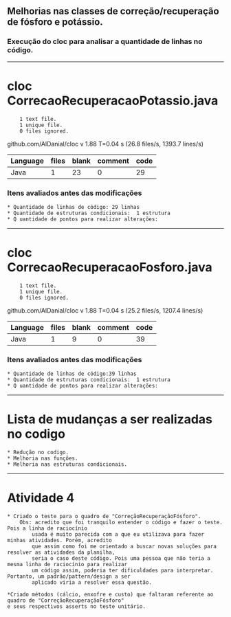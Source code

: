 
## Melhorias nas classes de correção/recuperação de fósforo e potássio.


### Execução do cloc para analisar a quantidade de linhas no código.



-------------------------------------------------------------------------------

                                                            
# cloc CorrecaoRecuperacaoPotassio.java                                  
                                                           
        1 text file.                                     
        1 unique file.                 
        0 files ignored.
        
github.com/AlDanial/cloc v 1.88  T=0.04 s (26.8 files/s, 1393.7 lines/s)  


Language    |                 files    |      blank   |     comment     |     code
------------|--------------------------|--------------|-----------------|----------
Java        |                     1    |        23    |          0      |       29

 ### Itens avaliados antes das modificações 
    
   
    * Quantidade de linhas de código: 29 linhas 
    * Quantidade de estruturas condicionais:  1 estrutura
    * Q uantidade de pontos para realizar alterações: 



-------------------------------------------------------------------------------


                                                            
# cloc CorrecaoRecuperacaoFosforo.java                     
                                                           
        1 text file.                                     
        1 unique file.                 
        0 files ignored.
        
github.com/AlDanial/cloc v 1.88  T=0.04 s (25.2 files/s, 1207.4 lines/s)      


Language    |                 files    |      blank   |     comment     |     code
------------|--------------------------|--------------|-----------------|----------
Java        |                     1    |        9    |          0      |       39

 ### Itens avaliados antes das modificações
    
   
    * Quantidade de linhas de código:39 linhas 
    * Quantidade de estruturas condicionais:  1 estrutura 
    * Q uantidade de pontos para realizar alterações: 


-------------------------------------------------------------------------------
                                                            
# Lista de mudanças a ser realizadas no codigo 
                                                            
    * Redução no codigo.                                          
    * Melhoria nas funções.
    * Melhoria nas estruturas condicionais.
                                                            
-------------------------------------------------------------------------------


# Atividade 4

    * Criado o teste para o quadro de "CorreçãoRecuperaçãoFósforo".
        Obs: acredito que foi tranquilo entender o código e fazer o teste. Pois a linha de raciocínio 
            usada é muito parecida com a que eu utilizava para fazer minhas atividades. Porém, acredito 
            que assim como foi me orientado a buscar novas soluções para resolver as atividades da planilha,
            seria o caso deste código. Pois uma pessoa que não teria a mesma linha de raciocínio para realizar 
            um código assim, poderia ter dificuldades para interpretar. Portanto, um padrão/pattern/design a ser 
            aplicado viria a resolver essa questão.
    
    *Criado métodos (cálcio, enxofre e custo) que faltaram referente ao quadro de "CorreçãoRecuperaçãoFósforo" 
    e seus respectivos asserts no teste unitário.


        